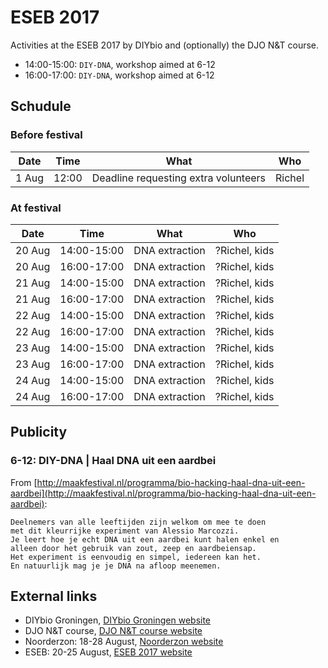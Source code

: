 # ESEB 2017

Activities at the ESEB 2017 by DIYbio and (optionally) the DJO N&T course.

 * 14:00-15:00: `DIY-DNA`, workshop aimed at 6-12
 * 16:00-17:00: `DIY-DNA`, workshop aimed at 6-12

## Schudule

### Before festival

Date|Time|What|Who
---|---|---|---
1 Aug|12:00|Deadline requesting extra volunteers|Richel

### At festival

Date|Time|What|Who
---|---|---|---
20 Aug|14:00-15:00|DNA extraction|?Richel, kids
20 Aug|16:00-17:00|DNA extraction|?Richel, kids
21 Aug|14:00-15:00|DNA extraction|?Richel, kids
21 Aug|16:00-17:00|DNA extraction|?Richel, kids
22 Aug|14:00-15:00|DNA extraction|?Richel, kids
22 Aug|16:00-17:00|DNA extraction|?Richel, kids
23 Aug|14:00-15:00|DNA extraction|?Richel, kids
23 Aug|16:00-17:00|DNA extraction|?Richel, kids
24 Aug|14:00-15:00|DNA extraction|?Richel, kids
24 Aug|16:00-17:00|DNA extraction|?Richel, kids

## Publicity

### 6-12: DIY-DNA | Haal DNA uit een aardbei

From [http://maakfestival.nl/programma/bio-hacking-haal-dna-uit-een-aardbei](http://maakfestival.nl/programma/bio-hacking-haal-dna-uit-een-aardbei):

```
Deelnemers van alle leeftijden zijn welkom om mee te doen 
met dit kleurrijke experiment van Alessio Marcozzi. 
Je leert hoe je echt DNA uit een aardbei kunt halen enkel en 
alleen door het gebruik van zout, zeep en aardbeiensap. 
Het experiment is eenvoudig en simpel, iedereen kan het. 
En natuurlijk mag je je DNA na afloop meenemen.
```

## External links

 * DIYbio Groningen, [DIYbio Groningen website](http://www.diybiogroningen.org/)
 * DJO N&T course, [DJO N&T course website](https://github.com/dpstruwe/N-T-cursus-DJOG)
 * Noorderzon: 18-28 August, [Noorderzon website](https://www.noorderzon.nl/)
 * ESEB: 20-25 August, [ESEB 2017 website](http://www.eseb2017.nl/home/)


